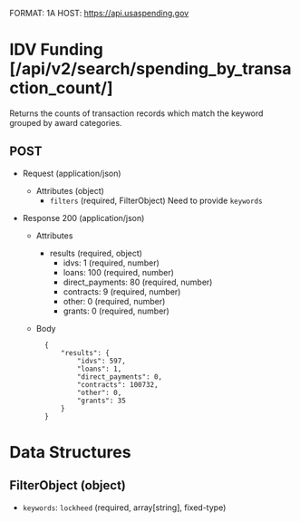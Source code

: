 FORMAT: 1A
HOST: https://api.usaspending.gov

# IDV Funding [/api/v2/search/spending_by_transaction_count/]

Returns the counts of transaction records which match the keyword grouped by award categories.

## POST

+ Request (application/json)
    + Attributes (object)
        + `filters` (required, FilterObject)
            Need to provide `keywords`

+ Response 200 (application/json)
    + Attributes
        + results (required, object)
            - idvs: 1 (required, number)
            - loans: 100 (required, number)
            - direct_payments: 80 (required, number)
            - contracts: 9 (required, number)
            - other: 0 (required, number)
            - grants: 0 (required, number)

    + Body

            {
                "results": {
                    "idvs": 597,
                    "loans": 1,
                    "direct_payments": 0,
                    "contracts": 100732,
                    "other": 0,
                    "grants": 35
                }
            }

# Data Structures

## FilterObject (object)
+ `keywords`: `lockheed` (required, array[string], fixed-type)